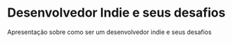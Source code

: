 # Desenvolvedor Indie e seus desafios

Apresentação sobre como ser um desenvolvedor indie e seus desafios